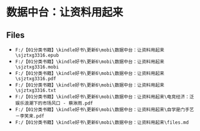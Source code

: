 # 数据中台：让资料用起来

## Files

- `F:/【01分类书籍】\kindle好书\更新6\mobi\数据中台：让资料用起来\sjztxg3316.epub`
- `F:/【01分类书籍】\kindle好书\更新6\mobi\数据中台：让资料用起来\sjztxg3316.mobi`
- `F:/【01分类书籍】\kindle好书\更新6\mobi\数据中台：让资料用起来\sjztxg3316.pdf`
- `F:/【01分类书籍】\kindle好书\更新6\mobi\数据中台：让资料用起来\sjztxg3316.txt`
- `F:/【01分类书籍】\kindle好书\更新6\mobi\数据中台：让资料用起来\电竞经济：泛娱乐浪潮下的市场风口 - 蔡湫雨.pdf`
- `F:/【01分类书籍】\kindle好书\更新6\mobi\数据中台：让资料用起来\自学是门手艺－李笑来.pdf`
- `F:/【01分类书籍】\kindle好书\更新6\mobi\数据中台：让资料用起来\files.md`
